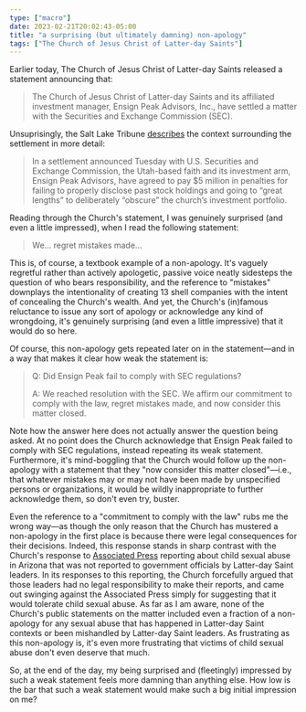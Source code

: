 ```yaml
---
type: ["macro"]
date: 2023-02-21T20:02:43-05:00
title: "a surprising (but ultimately damning) non-apology"
tags: ["The Church of Jesus Christ of Latter-day Saints"]
---
```

Earlier today, The Church of Jesus Christ of Latter-day Saints released a statement announcing that:

> The Church of Jesus Christ of Latter-day Saints and its affiliated investment manager, Ensign Peak Advisors, Inc., have settled a matter with the Securities and Exchange Commission (SEC).

Unsuprisingly, the Salt Lake Tribune [describes](https://www.sltrib.com/religion/2023/02/21/lds-church-investment-firm-agree/) the context surrounding the settlement in more detail: 

> In a settlement announced Tuesday with U.S. Securities and Exchange Commission, the Utah-based faith and its investment arm, Ensign Peak Advisors, have agreed to pay $5 million in penalties for failing to properly disclose past stock holdings and going to “great lengths” to deliberately “obscure” the church’s investment portfolio.

Reading through the Church's statement, I was genuinely surprised (and even a little impressed), when I read the following statement: 

> We... regret mistakes made...

This is, of course, a textbook example of a non-apology. It's vaguely regretful rather than actively apologetic, passive voice neatly sidesteps the question of who bears responsibility, and the reference to "mistakes" downplays the intentionality of creating 13 shell companies with the intent of concealing the Church's wealth. And yet, the Church's (in)famous reluctance to issue any sort of apology or acknowledge any kind of wrongdoing, it's genuinely surprising (and even a little impressive) that it would do so here.

Of course, this non-apology gets repeated later on in the statement—and in a way that makes it clear how weak the statement is:

> Q: Did Ensign Peak fail to comply with SEC regulations?
>
> A: We reached resolution with the SEC. We affirm our commitment to comply with the law, regret mistakes made, and now consider this matter closed.

Note how the answer here does not actually answer the question being asked. At no point does the Church acknowledge that Ensign Peak failed to comply with SEC regulations, instead repeating its weak statement. Furthermore, it's mind-boggling that the Church would follow up the non-apology with a statement that they "now consider this matter closed"—i.e., that whatever mistakes may or may not have been made by unspecified persons or organizations, it would be wildly inappropriate to further acknowledge them, so don't even try, buster.

Even the reference to a "commitment to comply with the law" rubs me the wrong way—as though the only reason that the Church has mustered a non-apology in the first place is because there were legal consequences for their decisions. Indeed, this response stands in sharp contrast with the Church's response to [Associated Press](https://apnews.com/article/Mormon-church-sexual-abuse-investigation-e0e39cf9aa4fbe0d8c1442033b894660?taid=62eba8c09fe1e80001bd50e3) reporting about child sexual abuse in Arizona that was not reported to government officials by Latter-day Saint leaders. In its responses to this reporting, the Church forcefully argued that those leaders had no legal responsibility to make their reports, and came out swinging against the Associated Press simply for suggesting that it would tolerate child sexual abuse. As far as I am aware, none of the Church's public statements on the matter included even a fraction of a non-apology for any sexual abuse that has happened in Latter-day Saint contexts or been mishandled by Latter-day Saint leaders. As frustrating as this non-apology is, it's even more frustrating that victims of child sexual abuse don't even deserve that much.

So, at the end of the day, my being surprised and (fleetingly) impressed by such a weak statement feels more damning than anything else. How low is the bar that such a weak statement would make such a big initial impression on me?
